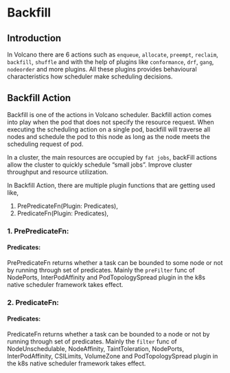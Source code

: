 # Backfill

## Introduction

In Volcano there are 6 actions such as `enqueue`, `allocate`, `preempt`, `reclaim`, `backfill`, `shuffle` and with the help of
plugins like `conformance`, `drf`, `gang`, `nodeorder` and more plugins. All these plugins provides
behavioural characteristics how scheduler make scheduling decisions.

## Backfill Action

Backfill is one of the actions in Volcano scheduler.  Backfill action comes into play when the pod that does not 
specify the resource request. When executing the scheduling action on a single pod, backfill will traverse all nodes 
and schedule the pod to this node as long as the node meets the scheduling request of pod.

In a cluster, the main resources are occupied by `fat jobs`, backFill actions allow the cluster to quickly schedule “small jobs”.
Improve cluster throughput and resource utilization.

In Backfill Action, there are multiple plugin functions that are getting used like,

1. PrePredicateFn(Plugin: Predicates),
2. PredicateFn(Plugin: Predicates),

### 1. PrePredicateFn:
#### Predicates:
PrePredicateFn returns whether a task can be bounded to some node or not by running through set of predicates.
Mainly the `preFilter` func of NodePorts, InterPodAffinity and PodTopologySpread plugin in the k8s native scheduler framework takes effect.

### 2. PredicateFn:
#### Predicates:
PredicateFn returns whether a task can be bounded to a node or not by running through set of predicates.
Mainly the `filter` func of NodeUnschedulable, NodeAffinity, TaintToleration, NodePorts, InterPodAffinity, CSILimits, VolumeZone 
and PodTopologySpread plugin in the k8s native scheduler framework takes effect.
